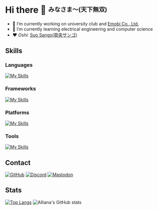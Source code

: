 # Hi there 👋 <sup><sub>みなさま〜(天下無双)</sub></sup>

- 🔭 I’m currently working on university club and [Emobi Co., Ltd.](https://emobi.co.jp)
- 🌱 I’m currently learning electrical engineering and computer science
- ❤️ *Oshi*: [Suo Sango(周央サンゴ)](https://youtube.com/@SuoSango) 

## Skills

### Languages

[![My Skills](https://skillicons.dev/icons?i=typescript,python,lua,c,go,kotlin,java)](https://skillicons.dev)

### Frameworks

[![My Skills](https://skillicons.dev/icons?i=react,nextjs,tailwindcss,astro,vite,nestjs,remix,vitest,discordjs)](https://skillicons.dev)

### Platforms

[![My Skills](https://skillicons.dev/icons?i=vercel,cloudflare,workers)](https://skillicons.dev)

### Tools

[![My Skills](https://skillicons.dev/icons?i=git,vscode,neovim,idea,notion,obsidian)](https://skillicons.dev)

## Contact

[![GitHub](https://img.shields.io/badge/Follow%20me%20on%20GitHub-Allianaab2m-blue?logo=GitHub&color=ffffff&labelColor=0e0c0d)](https://github.com/Allianaab2m)
[![Discord](https://img.shields.io/badge/Discord-Allianaab2m-blue?logo=Discord&color=5865F2)](https://discordapp.com/users/271922478182301696)
[![Mastodon](https://img.shields.io/badge/mstdn.maud.io-ab2m-blue?logo=Mastodon)](https://mstdn.maud.io/@ab2m)

## Stats
[![Top Langs](https://gh-readme-stats-ab2m.vercel.app/api/top-langs/?username=Allianaab2m&bg_color=181b1f&text_color=aeaeae&title_color=fff7ed&icon_color=fff7ed&count_private=true)](https://github.com/Allianaab2m/Allianaab2m)
![Alliana's GitHub stats](https://gh-readme-stats-ab2m.vercel.app/api?username=Allianaab2m&show_icons=true&bg_color=181b1f&text_color=aeaeae&title_color=fff7ed&icon_color=fff7ed)

